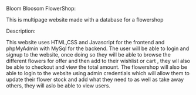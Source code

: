 Bloom Bloosom FlowerShop:

This is multipage website made with a database for a flowershop

Description:

This website uses HTML,CSS and Javascript for the frontend and phpMyAdmin with MySql for the backend. The user will be able to login and signup to the website,
once doing so they will be able to browse the different flowers for offer and then add to their wishlist or cart , they wll also be able to checkout and view the total amount. 
The flowershop will also be able to login to the website using admin credentials which will allow them to update their flower stock and add what they need to as well as take away 
others, they will aslo be able to view users. 

